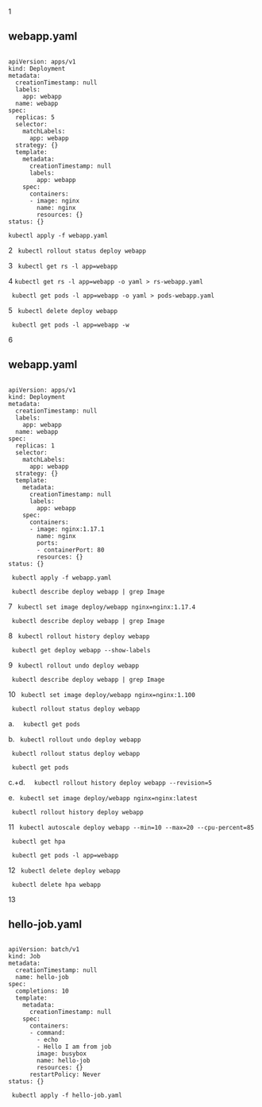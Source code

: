 1
## webapp.yaml


```

apiVersion: apps/v1
kind: Deployment
metadata:
  creationTimestamp: null
  labels:
    app: webapp
  name: webapp
spec:
  replicas: 5
  selector:
    matchLabels:
      app: webapp
  strategy: {}
  template:
    metadata:
      creationTimestamp: null
      labels:
        app: webapp
    spec:
      containers:
      - image: nginx
        name: nginx
        resources: {}
status: {}

```

``` kubectl apply -f webapp.yaml  ```

2  ```  kubectl rollout status deploy webapp  ```

3  ```  kubectl get rs -l app=webapp  ```

4  ``` kubectl get rs -l app=webapp -o yaml > rs-webapp.yaml  ```

```  kubectl get pods -l app=webapp -o yaml > pods-webapp.yaml  ```

5  ```  kubectl delete deploy webapp  ```

```  kubectl get pods -l app=webapp -w  ```

6
## webapp.yaml

```

apiVersion: apps/v1
kind: Deployment
metadata:
  creationTimestamp: null
  labels:
    app: webapp
  name: webapp
spec:
  replicas: 1
  selector:
    matchLabels:
      app: webapp
  strategy: {}
  template:
    metadata:
      creationTimestamp: null
      labels:
        app: webapp
    spec:
      containers:
      - image: nginx:1.17.1
        name: nginx
        ports:
        - containerPort: 80        
        resources: {}
status: {}

```

```  kubectl apply -f webapp.yaml  ```

```  kubectl describe deploy webapp | grep Image  ```

7  ```  kubectl set image deploy/webapp nginx=nginx:1.17.4  ```

```  kubectl describe deploy webapp | grep Image  ```

8  ```  kubectl rollout history deploy webapp  ```

```  kubectl get deploy webapp --show-labels  ```

9  ```  kubectl rollout undo deploy webapp  ```

```  kubectl describe deploy webapp | grep Image  ```

10  ```  kubectl set image deploy/webapp nginx=nginx:1.100  ```

```  kubectl rollout status deploy webapp  ```

a.  ```   kubectl get pods  ```

b.  ```  kubectl rollout undo deploy webapp  ```

```  kubectl rollout status deploy webapp  ```

```  kubectl get pods  ```

c.+d.  ```   kubectl rollout history deploy webapp --revision=5  ```

e.  ```  kubectl set image deploy/webapp nginx=nginx:latest  ```

```  kubectl rollout history deploy webapp  ```

11  ```  kubectl autoscale deploy webapp --min=10 --max=20 --cpu-percent=85  ```

```  kubectl get hpa  ```

```  kubectl get pods -l app=webapp  ```

12  ```  kubectl delete deploy webapp  ```

```  kubectl delete hpa webapp  ```

13
## hello-job.yaml

```

apiVersion: batch/v1
kind: Job
metadata:
  creationTimestamp: null
  name: hello-job
spec:
  completions: 10      
  template:
    metadata:
      creationTimestamp: null
    spec:
      containers:
      - command:
        - echo
        - Hello I am from job
        image: busybox
        name: hello-job
        resources: {}
      restartPolicy: Never
status: {}

```

```  kubectl apply -f hello-job.yaml  ```
